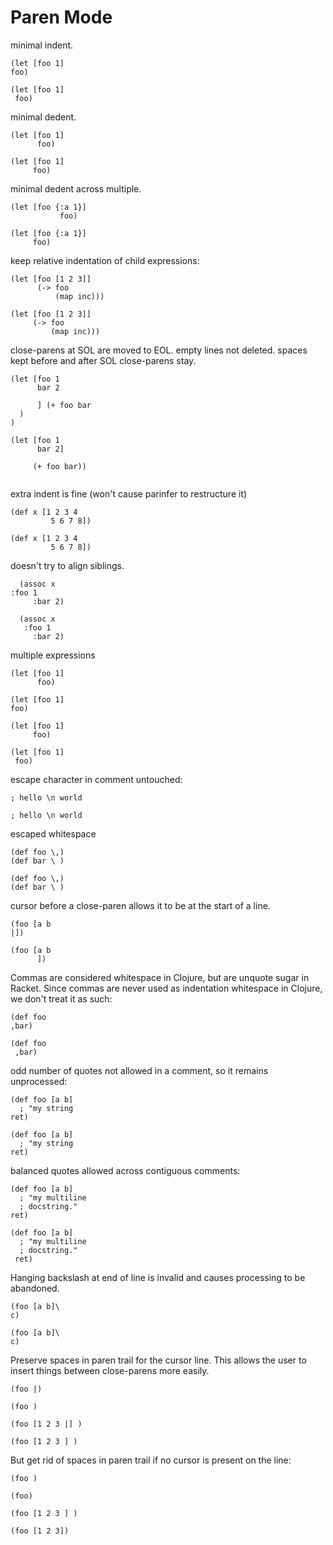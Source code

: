 # Paren Mode

minimal indent.

```in
(let [foo 1]
foo)
```

```out
(let [foo 1]
 foo)
```

minimal dedent.

```in
(let [foo 1]
      foo)
```

```out
(let [foo 1]
     foo)
```

minimal dedent across multiple.

```in
(let [foo {:a 1}]
           foo)
```

```out
(let [foo {:a 1}]
     foo)
```

keep relative indentation of child expressions:

```in
(let [foo [1 2 3]]
      (-> foo
          (map inc)))
```

```out
(let [foo [1 2 3]]
     (-> foo
         (map inc)))
```

close-parens at SOL are moved to EOL.
empty lines not deleted.
spaces kept before and after SOL close-parens stay.

```in
(let [foo 1
      bar 2

      ] (+ foo bar
  )
)
```

```out
(let [foo 1
      bar 2]

     (+ foo bar))
  

```

extra indent is fine (won't cause parinfer to restructure it)

```in
(def x [1 2 3 4
         5 6 7 8])
```

```out
(def x [1 2 3 4
         5 6 7 8])
```

doesn't try to align siblings.

```in
  (assoc x
:foo 1
     :bar 2)
```

```out
  (assoc x
   :foo 1
     :bar 2)
```

multiple expressions

```in
(let [foo 1]
      foo)

(let [foo 1]
foo)
```

```out
(let [foo 1]
     foo)

(let [foo 1]
 foo)
```

escape character in comment untouched:

```in
; hello \n world
```

```out
; hello \n world
```

escaped whitespace

```in
(def foo \,)
(def bar \ )
```

```out
(def foo \,)
(def bar \ )
```

cursor before a close-paren allows it to be at the start of a line.

```in
(foo [a b
|])
```

```out
(foo [a b
      ])
```

Commas are considered whitespace in Clojure, but are unquote sugar in Racket.
Since commas are never used as indentation whitespace in Clojure, we don't
treat it as such:

```in
(def foo
,bar)
```

```out
(def foo
 ,bar)
```

odd number of quotes not allowed in a comment, so it remains unprocessed:

```in
(def foo [a b]
  ; "my string
ret)
```

```out
(def foo [a b]
  ; "my string
ret)
```

balanced quotes allowed across contiguous comments:

```in
(def foo [a b]
  ; "my multiline
  ; docstring."
ret)
```

```out
(def foo [a b]
  ; "my multiline
  ; docstring."
 ret)
```


Hanging backslash at end of line is invalid and causes processing to be abandoned.

```in
(foo [a b]\
c)
```

```out
(foo [a b]\
c)
```

Preserve spaces in paren trail for the cursor line.  This allows the user
to insert things between close-parens more easily.

```in
(foo |)
```

```out
(foo )
```

```in
(foo [1 2 3 |] )
```

```out
(foo [1 2 3 ] )
```

But get rid of spaces in paren trail if no cursor is present on the line:

```in
(foo )
```

```out
(foo)
```

```in
(foo [1 2 3 ] )
```

```out
(foo [1 2 3])
```
